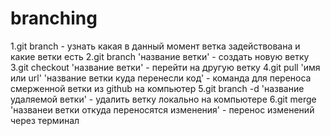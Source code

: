 # branching

1.git branch - узнать какая в данный момент ветка задействована и какие ветки есть
2.git branch 'название ветки' - создать новую ветку
3.git checkout 'название ветки' - перейти на другую ветку
4.git pull 'имя или url' 'название ветки куда перенесли код' - команда для переноса смерженной ветки из github на компьютер
5.git branch -d 'название удаляемой ветки' - удалить ветку локально на компьютере
6.git merge 'названеи ветки откуда переносятся изменения' - перенос изменений через терминал
